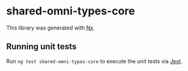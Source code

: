 # shared-omni-types-core

This library was generated with [Nx](https://nx.dev).

## Running unit tests

Run `ng test shared-omni-types-core` to execute the unit tests via [Jest](https://jestjs.io).
